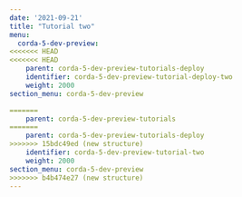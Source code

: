 ```yaml
---
date: '2021-09-21'
title: "Tutorial two"
menu:
  corda-5-dev-preview:
<<<<<<< HEAD
<<<<<<< HEAD
    parent: corda-5-dev-preview-tutorials-deploy
    identifier: corda-5-dev-preview-tutorial-deploy-two
    weight: 2000
section_menu: corda-5-dev-preview

=======
    parent: corda-5-dev-preview-tutorials
=======
    parent: corda-5-dev-preview-tutorials-deploy
>>>>>>> 15bdc49ed (new structure)
    identifier: corda-5-dev-preview-tutorial-two
    weight: 2000
section_menu: corda-5-dev-preview
>>>>>>> b4b474e27 (new structure)
---
```

